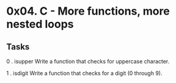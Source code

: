 # 0x04. C - More functions, more nested loops

## Tasks

0 . isupper
Write a function that checks for uppercase character.

1 .  isdigit
Write a function that checks for a digit (0 through 9).
